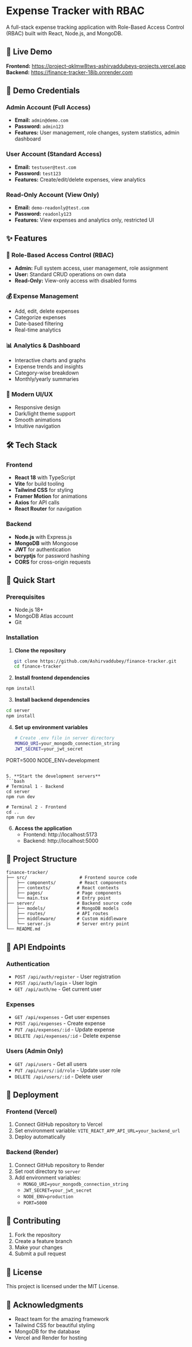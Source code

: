 # Expense Tracker with RBAC

A full-stack expense tracking application with Role-Based Access Control (RBAC) built with React, Node.js, and MongoDB.

## 🚀 Live Demo

**Frontend:** https://project-qklmw8tws-ashirvaddubeys-projects.vercel.app  
**Backend:** https://finance-tracker-18ib.onrender.com

## 🎯 Demo Credentials

### Admin Account (Full Access)
- **Email:** `admin@demo.com`
- **Password:** `admin123`
- **Features:** User management, role changes, system statistics, admin dashboard

### User Account (Standard Access)
- **Email:** `testuser@test.com`
- **Password:** `test123`
- **Features:** Create/edit/delete expenses, view analytics

### Read-Only Account (View Only)
- **Email:** `demo-readonly@test.com`
- **Password:** `readonly123`
- **Features:** View expenses and analytics only, restricted UI

## ✨ Features

### 🔐 Role-Based Access Control (RBAC)
- **Admin:** Full system access, user management, role assignment
- **User:** Standard CRUD operations on own data
- **Read-Only:** View-only access with disabled forms

### 💰 Expense Management
- Add, edit, delete expenses
- Categorize expenses
- Date-based filtering
- Real-time analytics

### 📊 Analytics & Dashboard
- Interactive charts and graphs
- Expense trends and insights
- Category-wise breakdown
- Monthly/yearly summaries

### 🎨 Modern UI/UX
- Responsive design
- Dark/light theme support
- Smooth animations
- Intuitive navigation

## 🛠️ Tech Stack

### Frontend
- **React 18** with TypeScript
- **Vite** for build tooling
- **Tailwind CSS** for styling
- **Framer Motion** for animations
- **Axios** for API calls
- **React Router** for navigation

### Backend
- **Node.js** with Express.js
- **MongoDB** with Mongoose
- **JWT** for authentication
- **bcryptjs** for password hashing
- **CORS** for cross-origin requests

## 🚀 Quick Start

### Prerequisites
- Node.js 18+
- MongoDB Atlas account
- Git

### Installation

1. **Clone the repository**
```bash
   git clone https://github.com/Ashirvaddubey/finance-tracker.git
   cd finance-tracker
```

2. **Install frontend dependencies**
```bash
npm install
```

3. **Install backend dependencies**
```bash
cd server
npm install
```

4. **Set up environment variables**
   ```bash
   # Create .env file in server directory
   MONGO_URI=your_mongodb_connection_string
   JWT_SECRET=your_jwt_secret
PORT=5000
   NODE_ENV=development
   ```

5. **Start the development servers**
```bash
   # Terminal 1 - Backend
cd server
npm run dev

   # Terminal 2 - Frontend
   cd ..
npm run dev
```

6. **Access the application**
   - Frontend: http://localhost:5173
   - Backend: http://localhost:5000

## 📁 Project Structure

```
finance-tracker/
├── src/                    # Frontend source code
│   ├── components/         # React components
│   ├── contexts/          # React contexts
│   ├── pages/             # Page components
│   └── main.tsx           # Entry point
├── server/                # Backend source code
│   ├── models/            # MongoDB models
│   ├── routes/            # API routes
│   ├── middleware/        # Custom middleware
│   └── server.js          # Server entry point
└── README.md
```

## 🔧 API Endpoints

### Authentication
- `POST /api/auth/register` - User registration
- `POST /api/auth/login` - User login
- `GET /api/auth/me` - Get current user

### Expenses
- `GET /api/expenses` - Get user expenses
- `POST /api/expenses` - Create expense
- `PUT /api/expenses/:id` - Update expense
- `DELETE /api/expenses/:id` - Delete expense

### Users (Admin Only)
- `GET /api/users` - Get all users
- `PUT /api/users/:id/role` - Update user role
- `DELETE /api/users/:id` - Delete user

## 🚀 Deployment

### Frontend (Vercel)
1. Connect GitHub repository to Vercel
2. Set environment variable: `VITE_REACT_APP_API_URL=your_backend_url`
3. Deploy automatically

### Backend (Render)
1. Connect GitHub repository to Render
2. Set root directory to `server`
3. Add environment variables:
   - `MONGO_URI=your_mongodb_connection_string`
   - `JWT_SECRET=your_jwt_secret`
   - `NODE_ENV=production`
   - `PORT=5000`

## 🤝 Contributing

1. Fork the repository
2. Create a feature branch
3. Make your changes
4. Submit a pull request

## 📄 License

This project is licensed under the MIT License.

## 🙏 Acknowledgments

- React team for the amazing framework
- Tailwind CSS for beautiful styling
- MongoDB for the database
- Vercel and Render for hosting